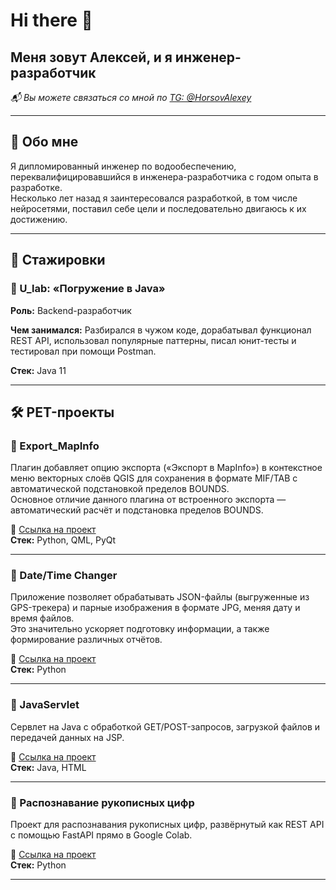 # Hi there 👋  

## Меня зовут Алексей, и я инженер-разработчик  

*📬 Вы можете связаться со мной по [TG: @HorsovAlexey](https://t.me/HorsovAlexey)*  

---

## 📌 Обо мне  

Я дипломированный инженер по водообеспечению, переквалифицировавшийся в инженера-разработчика с годом опыта в разработке.  
Несколько лет назад я заинтересовался разработкой, в том числе нейросетями, поставил себе цели и последовательно двигаюсь к их достижению.  

---

## 🚀 Стажировки  

### 📌 U_lab: «Погружение в Java»  
**Роль:** Backend-разработчик  

**Чем занимался:**  Разбирался в чужом коде, дорабатывал функционал REST API, использовал популярные паттерны, писал юнит-тесты и тестировал при помощи Postman.  

**Стек:** Java 11  

---

## 🛠 PET-проекты  

### 🎯 Export_MapInfo  
Плагин добавляет опцию экспорта («Экспорт в MapInfo») в контекстное меню векторных слоёв QGIS для сохранения в формате MIF/TAB с автоматической подстановкой пределов BOUNDS.  
Основное отличие данного плагина от встроенного экспорта — автоматический расчёт и подстановка пределов BOUNDS.  

🔗 [Ссылка на проект](https://github.com/Paoak/Export_MapInfo)  
**Стек:** Python, QML, PyQt  

---

### 🎯 Date/Time Changer  
Приложение позволяет обрабатывать JSON-файлы (выгруженные из GPS-трекера) и парные изображения в формате JPG, меняя дату и время файлов.  
Это значительно ускоряет подготовку информации, а также формирование различных отчётов.  

🔗 [Ссылка на проект](https://github.com/Paoak/TimeChanger)  
**Стек:** Python  

---

### 🎯 JavaServlet  
Сервлет на Java с обработкой GET/POST-запросов, загрузкой файлов и передачей данных на JSP.  

🔗 [Ссылка на проект](https://github.com/Paoak/Servlet/tree/master)  
**Стек:** Java, HTML  

---

### 🎯 Распознавание рукописных цифр  
Проект для распознавания рукописных цифр, развёрнутый как REST API с помощью FastAPI прямо в Google Colab.  

🔗 [Ссылка на проект](https://github.com/Paoak/RestAPI_MNIST)  
**Стек:** Python  

---


